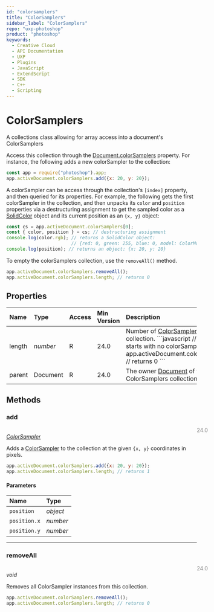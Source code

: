 ```yaml
---
id: "colorsamplers"
title: "ColorSamplers"
sidebar_label: "ColorSamplers"
repo: "uxp-photoshop"
product: "photoshop"
keywords:
  - Creative Cloud
  - API Documentation
  - UXP
  - Plugins
  - JavaScript
  - ExtendScript
  - SDK
  - C++
  - Scripting
---
```


# ColorSamplers

A collections class allowing for array access into a document's ColorSamplers

Access this collection through the [Document.colorSamplers](/ps_reference/classes/document/#colorsamplers) property. For instance,
the following adds a new colorSampler to the collection:

```javascript
const app = require("photoshop").app;
app.activeDocument.colorSamplers.add({x: 20, y: 20});
```

A colorSampler can be access through the collection's `[index]` property,
and then queried for its properties.
For example, the following gets the first colorSampler in the collection, and then
unpacks its `color` and `position` properties via a destructuring assignment to get
the sampled color as a [SolidColor](/ps_reference/classes/solidcolor/) object and its current position as an `{x, y}` object:

```javascript
const cs = app.activeDocument.colorSamplers[0];
const { color, position } = cs; // destructuring assignment
console.log(color.rgb); // returns a SolidColor object:
                        // {red: 0, green: 255, blue: 0, model: ColorModel.RGB}
console.log(position); // returns an object: {x: 20, y: 20}

```

To empty the colorSamplers collection, use the `removeAll()` method.

```javascript
app.activeDocument.colorSamplers.removeAll();
app.activeDocument.colorSamplers.length; // returns 0
```

## Properties

| Name | Type | Access | Min Version | Description |
| :------ | :------ | :------ | :------ | :------ |
| length | *number* | R | 24.0 | Number of [ColorSampler](/ps_reference/classes/colorsampler/) elements in this collection. &#x60;&#x60;&#x60;javascript // A new document starts with no colorSamplers app.activeDocument.colorSamplers.length; // returns 0 &#x60;&#x60;&#x60; |
| parent | Document | R | 24.0 | The owner [Document](/ps_reference/classes/document/) of this ColorSamplers collection. |

## Methods

### add
<span class="minversion" style="float:left; margin-left:36em; opacity:0.5;">24.0</span>

[*ColorSampler*](/ps_reference/classes/colorsampler/)

Adds a [ColorSampler](/ps_reference/classes/colorsampler/) to the collection at the given `{x, y}` coordinates in pixels.

```javascript
app.activeDocument.colorSamplers.add({x: 20, y: 20});
app.activeDocument.colorSamplers.length; // returns 1
```

#### Parameters

| Name | Type |
| :------ | :------ |
| `position` | *object* |
| `position.x` | *number* |
| `position.y` | *number* |

___

### removeAll
<span class="minversion" style="float:left; margin-left:36em; opacity:0.5;">24.0</span>

*void*

Removes all ColorSampler instances from this collection.

```javascript
app.activeDocument.colorSamplers.removeAll();
app.activeDocument.colorSamplers.length; // returns 0
```
